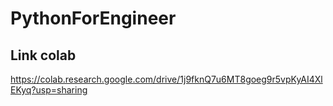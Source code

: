 # PythonForEngineer

## Link colab

https://colab.research.google.com/drive/1j9fknQ7u6MT8goeg9r5vpKyAI4XlEKyq?usp=sharing
